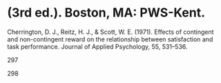 # (3rd ed.). Boston, MA: PWS-Kent.

Cherrington, D. J., Reitz, H. J., & Scott, W. E. (1971). Effects of contingent and non-contingent reward on the relationship between satisfaction and task performance. Journal of Applied Psychology, 55, 531–536.

297

298